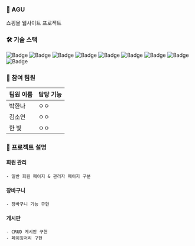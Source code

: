 ### 🌷 AGU
쇼핑몰 웹사이트 프로젝트

### 🛠 기술 스택
![Badge](https://img.shields.io/badge/Java-007396?style=flat&logo=Java&logoColor=white) ![Badge](https://img.shields.io/badge/SpringBoot-6DB33F?style=flat&logo=SpringBoot&logoColor=white) ![Badge](https://img.shields.io/badge/MySQL-4479A1?style=flat&logo=MariaDB&logoColor=white)
![Badge](https://img.shields.io/badge/Bootstrap-563D7C?style=flat&logo=Bootstrap&logoColor=white) ![Badge](https://img.shields.io/badge/HTML5-E34F26?style=flat&logo=HTML5&logoColor=white) ![Badge](https://img.shields.io/badge/CSS3-1572B6?style=flat&logo=CSS3&logoColor=white) ![Badge](https://img.shields.io/badge/JavaScript-F7DF1E?style=flat&logo=JavaScript&logoColor=white) ![Badge](https://img.shields.io/badge/jQuery-0769AD?style=flat&logo=jQuery&logoColor=white) ![Badge](https://img.shields.io/badge/JPA-007396?style=flat&logo=Java&logoColor=white)

### 👥 참여 팀원
| 팀원 이름 | 담당 기능 |
| --- | --- |
| 박한나 | ㅇㅇ |
| 김소연 | ㅇㅇ |
| 한 빛 | ㅇㅇ |

### 📝 프로젝트 설명
 
 ####  회원 관리
    - 일반 회원 페이지 & 관리자 페이지 구분
    
 ####  장바구니
    - 장바구니 기능 구현
    
 ####  게시판
    - CRUD 게시판 구현
    - 페이징처리 구현
